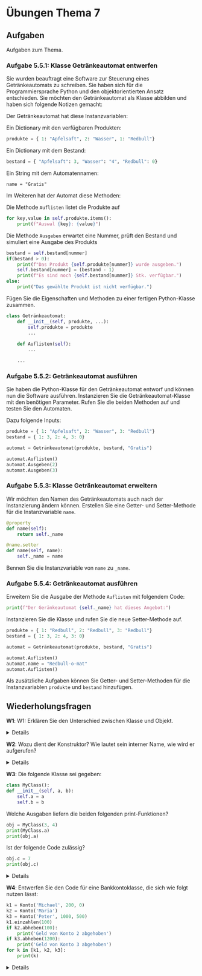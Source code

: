 # Übungen Thema 7

## Aufgaben

Aufgaben zum Thema.

### Aufgabe 5.5.1: Klasse Getränkeautomat entwerfen

Sie wurden beauftragt eine Software zur Steuerung eines Getränkeautomats zu schreiben. Sie haben sich für die Programmiersprache Python und den objektorientierten Ansatz entschieden. Sie möchten den Getränkeautomat als Klasse abbilden und haben sich folgende Notizen gemacht:

Der Getränkeautomat hat diese Instanzvariablen:

Ein Dictionary mit den verfügbaren Produkten:

```python
produkte = { 1: "Apfelsaft", 2: "Wasser", 1: "Redbull"}
```

Ein Dictionary mit dem Bestand:  

```python
bestand = { "Apfelsaft": 3, "Wasser": "4", "Redbull": 0}
```

Ein String mit dem Automatennamen:

```
name = "Gratis"
```

Im Weiteren hat der Automat diese Methoden:

Die Methode `Auflisten` listet die Produkte auf

```python
for key,value in self.produkte.items():
	print(f"Auswal {key}: {value}")
```

Die Methode `Ausgeben` erwartet eine Nummer, prüft den Bestand und simuliert eine Ausgabe des Produkts

```python
bestand = self.bestand[nummer]
if(bestand > 0):
	print(f"Das Produkt {self.produkte[nummer]} wurde ausgeben.")
	self.bestand[nummer] = (bestand - 1)
	print(f"Es sind noch {self.bestand[nummer]} Stk. verfügbar.")
else:
	print("Das gewählte Produkt ist nicht verfügbar.")
```

Fügen Sie die Eigenschaften und Methoden zu einer fertigen Python-Klasse zusammen.

```python
class Getränkeautomat:
    def __init__(self, produkte, ...):
		self.produkte = produkte
        ...
        
    def Auflisten(self):
		...

	...
```

### Aufgabe 5.5.2: Getränkeautomat ausführen

Sie haben die Python-Klasse für den Getränkeautomat entworf und können nun die Software ausführen. Instanzieren Sie die Getränkeautomat-Klasse mit den benötigen Parameter. Rufen Sie die beiden Methoden auf und testen Sie den Automaten.

Dazu folgende Inputs:

```python
produkte = { 1: "Apfelsaft", 2: "Wasser", 3: "Redbull"}
bestand = { 1: 3, 2: 4, 3: 0}

automat = Getränkeautomat(produkte, bestand, "Gratis")

automat.Auflisten()
automat.Ausgeben(2)
automat.Ausgeben(3)
```

### Aufgabe 5.5.3: Klasse Getränkeautomat erweitern

Wir möchten den Namen des Getränkeautomats auch nach der Instanzierung ändern können. Erstellen Sie eine Getter- und Setter-Methode für die Instanzvariable `name`.

```python
@property
def name(self):
	return self._name
```

```python
@name.setter
def name(self, name):
	self._name = name
```

Bennen Sie die Instanzvariable von `name` zu `_name`.

### Aufgabe 5.5.4: Getränkeautomat ausführen

Erweitern Sie die Ausgabe der Methode `Auflisten` mit folgendem Code:

```python
print(f"Der Geränkeautomat {self._name} hat dieses Angebot:")
```

Instanzieren Sie die Klasse und rufen Sie die neue Setter-Methode auf.

```python
produkte = { 1: "Redbull", 2: "Redbull", 3: "Redbull"}
bestand = { 1: 3, 2: 4, 3: 0}

automat = Getränkeautomat(produkte, bestand, "Gratis")

automat.Auflisten()
automat.name = "Redbull-o-mat"
automat.Auflisten()
```

Als zusätzliche Aufgaben können Sie Getter- und Setter-Methoden für die Instanzvariablen `produkte` und `bestand` hinzufügen.

## Wiederholungsfragen

**W1**: W1: Erklären Sie den Unterschied zwischen Klasse und Objekt.

<details>
Grundsätzlich gibt der Code einer Klasse vor, welche Funktionen die Klasse erfüllt, das heißt, welche Variablen und Methoden es gibt. Wenn Sie so wollen, ist die Klasse ein Bauplan.

Objekte werden von der Klasse abgeleitet. Wenn Sie also eine Auto-Klasse programmiert haben, können Sie im laufenden Programm daraus unzählige Auto-Objekte erzeugen. Anstelle von Objekten sind auch die Begriffe Instanz oder Exemplar üblich.

Python ist insofern ein Sonderfall, als auch die Klasse an sich als Objekt gilt.
</details>

**W2**: Wozu dient der Konstruktor? Wie lautet sein interner Name, wie wird er aufgerufen?

<details>
Die Aufgabe des Konstruktors besteht darin, die Daten (Instanzvariablen) eines neuen Objekts zu initialisieren. Oft werden im Konstruktor auch die übergebenen Parameter daraufhin überprüft, ob es sich um sinnvolle Daten handelt. Ist das nicht der Fall, kann ein Fehler ausgelöst werden.

Innerhalb der Klasse wird der Konstruktor als spezielle Methode mit dem Namen __init__ implementiert. Der erste Parameter lautet immer self und gibt Zugriff auf die neue Objektinstanz.

Zum Aufruf des Konstruktors kommt es, wenn Sie ein Objekt erzeugen, also var = MyClass(parameter) aufrufen.
</details>

**W3**: Die folgende Klasse sei gegeben:

```python
class MyClass():
def __init__(self, a, b):
    self.a = a
    self.b = b
```

Welche Ausgaben liefern die beiden folgenden print-Funktionen?

```python
obj = MyClass(3, 4)
print(MyClass.a)
print(obj.a)
```

Ist der folgende Code zulässig?

```python
obj.c = 7
print(obj.c)
```

<details>
MyClass.a ist nicht zulässig. a ist eine Instanzvariable, der Zugriff kann nur über ein Objekt erfolgen.
<pre>
# Beispieldatei instancevar.py
obj = MyClass(3, 4)
print(MyClass.a)  # Fehler, MyClass hat kein Attribut 'a'
print(obj.a)      # Ausgabe 3
</pre>
Im Gegensatz zu den meisten anderen Programmiersprachen sind Objekte zur Laufzeit um zusätzliche Attribute (also Variablen und Methoden) erweiterbar. Daher funktioniert dieser Code ohne Probleme:
<pre>
obj.c = 7
print(obj.c)       # Ausgabe 7
</pre>
</details>

**W4**: Entwerfen Sie den Code für eine Bankkontoklasse, die sich wie folgt nutzen lässt:

```python
k1 = Konto('Michael', 200, 0)
k2 = Konto('Maria')
k3 = Konto('Peter', 1000, 500)
k1.einzahlen(100)
if k2.abheben(100):
	print('Geld von Konto 2 abgehoben')
if k3.abheben(1200):
	print('Geld von Konto 3 abgehoben')
for k in [k1, k2, k3]: 
	print(k)
```

<details>
Die Klasse für ein Bankkonto kann z. B. so aussehen:
<pre>
# Beispieldatei konto.py
class Konto():  
    # Konstruktor
    def __init__(self, name, startguthaben=0, rahmen=0):
        # private Instanzvariablen
        self.__name = name
        self.__guthaben = startguthaben
        self.__rahmen = rahmen

    # Instanzmethoden
    def einzahlen(self, betrag):
        if betrag<=0:
            raise ValueError('Ungültige Parameter!')
        self.__guthaben += betrag    

    def abheben(self, betrag):
        if betrag<=0:
            raise ValueError('Ungültige Parameter!')
        if betrag > self.__guthaben + self.__rahmen:
            print('Zu wenig Geld auf dem Konto.')  
            return False
        else:
            self.__guthaben -= betrag   
            return True

    # Objekt ausgeben
    def __str__(self):
        s = 'Konto von %s:\n  Guthaben: %d\n' + \
            '  Überziehungsrahmen: %d\n'
        return s % (self.__name, self.__guthaben, 
                    self.__rahmen)   
</pre>
</details>